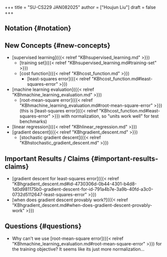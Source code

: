 +++
title = "SU-CS229 JAN082025"
author = ["Houjun Liu"]
draft = false
+++

## Notation {#notation}


## New Concepts {#new-concepts}

-   [supervised learning]({{< relref "KBhsupervised_learning.md" >}})
    -   [training set]({{< relref "KBhsupervised_learning.md#training-set" >}})
    -   [cost function]({{< relref "KBhcost_function.md" >}})
        -   [least-squares error]({{< relref "KBhcost_function.md#least-squares-error" >}})
-   [machine learning evaluation]({{< relref "KBhmachine_learning_evaluation.md" >}})
    -   [root-mean-square error]({{< relref "KBhmachine_learning_evaluation.md#root-mean-square-error" >}}) (this is [least-squares error]({{< relref "KBhcost_function.md#least-squares-error" >}}) with normalization, so "units work well" for test benchmarks)
-   [linear regression]({{< relref "KBhlinear_regression.md" >}})
-   [gradient descent]({{< relref "KBhgradient_descent.md" >}})
    -   [stochastic gradient descent]({{< relref "KBhstochastic_gradient_descent.md" >}})


## Important Results / Claims {#important-results-claims}

-   [gradient descent for least-squares error]({{< relref "KBhgradient_descent.md#id-4730306d-0b44-4301-b4d8-1d0d981175b0-gradient-descent-for-id-791a4b7e-3a9b-40fd-a3c0-0732d5112647-least-squares-error" >}})
-   [when does gradient descent provably work?]({{< relref "KBhgradient_descent.md#when-does-gradient-descent-provably-work" >}})


## Questions {#questions}

-   Why can't we use [root-mean-square error]({{< relref "KBhmachine_learning_evaluation.md#root-mean-square-error" >}}) for the training objective? It seems like its just more normalization...
